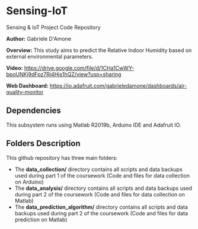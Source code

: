 # Sensing-IoT
Sensing &amp; IoT Project Code Repository

**Author:** Gabriele D'Amone

**Overview:** This study aims to predict the Relative Indoor Humidity based on external environmental parameters. 

**Video:** https://drive.google.com/file/d/1CHa1CwWY-bpoUNKj9dFpz7Rj4Hjs1hQZ/view?usp=sharing

**Web Dashboard:** https://io.adafruit.com/gabrieledamone/dashboards/air-quality-monitor

## Dependencies

This subsystem runs using Matlab R2019b, Arduino IDE and Adafruit IO.

## Folders Description

This github repository has three main folders:

- The **data_collection/** directory contains all scripts and data backups used during part 1 of the coursework (Code and files for data collection on Arduino)
- The **data_analysis/** directory contains all scripts and data backups used during part 2 of the coursework (Code and files for data collection on Matlab)
- The **data_prediction_algorithm/** directory contains all scripts and data backups used during part 2 of the coursework (Code and files for data prediction on Matlab)
